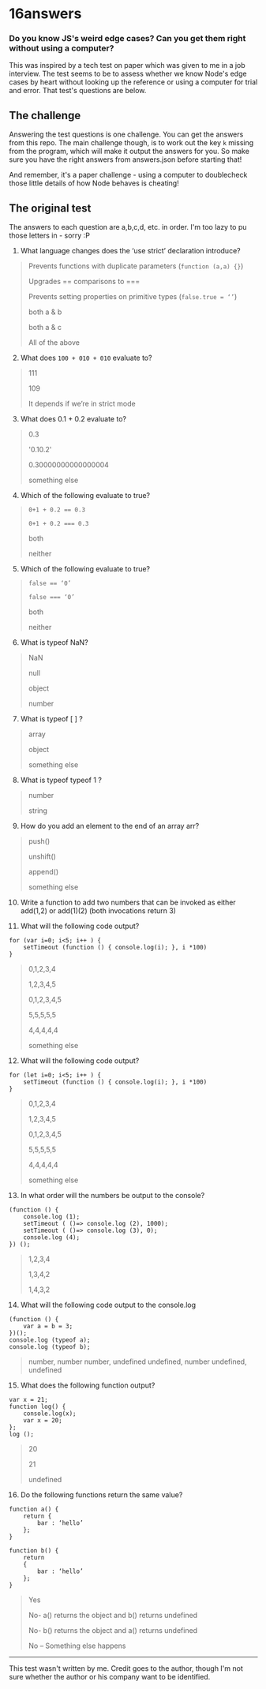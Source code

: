 # 16answers
### Do you know JS's weird edge cases? Can you get them right without using a computer?

This was inspired by a tech test on paper which was given to me in a job interview.
The test seems to be to assess whether we know Node's edge cases by heart without looking up the reference or using a computer for trial and error.
That test's questions are below.

## The challenge

Answering the test questions is one challenge. You can get the answers from this repo.
The main challenge though, is to work out the key `k` missing from the program, which will make it output the answers for you.
So make sure you have the right answers from answers.json before starting that!

And remember, it's a paper challenge - using a computer to doublecheck those little details of how Node behaves is cheating!


## The original test

The answers to each question are a,b,c,d, etc. in order. I'm too lazy to pu those letters in - sorry :P

1. What language changes does the ‘use strict’ declaration introduce?
>
>Prevents functions with duplicate parameters (` function (a,a) {} `)
>
>Upgrades == comparisons to ===
>
>Prevents setting properties on primitive types (` false.true = ‘’ `)
>
>both a & b
>
>both a & c
>
>All of the above


2. What does `100 + 010 + 010` evaluate to?

>111
>
>109
>
>It depends if we’re in strict mode


3. What does 0.1 + 0.2 evaluate to?

>0.3
>
>'0.10.2'
>
>0.30000000000000004
>
>something else


4. Which of the following evaluate to true?

>`0+1 + 0.2 == 0.3`
>
>`0+1 + 0.2 === 0.3`
>
>both
>
>neither

5. Which of the following evaluate to true?

>`false == ‘0’`
>
>`false === ‘0’`
>
>both
>
>neither

6. What is typeof NaN?

>NaN
>
>null
>
>object
>
>number
>

7. What is typeof [ ] ?

>array
>
>object
>
>something else
>

8. What is typeof typeof 1 ?

>number 
>
>string
>

9. How do you add an element to the end of an array arr?

>push()
>
>unshift()
>
>append()
>
>something else

10. Write a function to add two numbers that can be invoked as either add(1,2) or add(1)(2) (both invocations return 3)

11. What will the following code output?
```
for (var i=0; i<5; i++ ) {
	setTimeout (function () { console.log(i); }, i *100)
}
```

>0,1,2,3,4
>
>1,2,3,4,5
>
>0,1,2,3,4,5
>
>5,5,5,5,5
>
>4,4,4,4,4
>
>something else

12. What will the following code output?
```
for (let i=0; i<5; i++ ) {
	setTimeout (function () { console.log(i); }, i *100)
}
```
>
>0,1,2,3,4
>
>1,2,3,4,5
>
>0,1,2,3,4,5
>
>5,5,5,5,5
>
>4,4,4,4,4
>
>something else


13. In what order will the numbers be output to the console?
```
(function () {
	console.log (1);
	setTimeout ( ()=> console.log (2), 1000);
	setTimeout ( ()=> console.log (3), 0);
	console.log (4);
}) ();
```
>
>1,2,3,4
>
>1,3,4,2
>
>1,4,3,2


14. What will the following code output to the console.log
```
(function () {
	var a = b = 3;
})();
console.log (typeof a);
console.log (typeof b);
```
>number, number
>number, undefined
>undefined, number
>undefined, undefined


15. What does the following function output?
```
var x = 21;
function log() {
	console.log(x);
	var x = 20;
};
log ();
```

>20
>
>21
>
>undefined


16. Do the following functions return the same value?
```
function a() {
	return {
		bar : ‘hello’
	};
}

function b() {
	return 
	{
		bar : ‘hello’
	};
}
```
>
>Yes
>
>No- a() returns the object and b() returns undefined
>
>No- b() returns the object and a() returns undefined
>
>No – Something else happens


______________________________________________________________________________________

This test wasn't written by me. Credit goes to the author, though I'm not sure whether the author or his company want to be identified.











